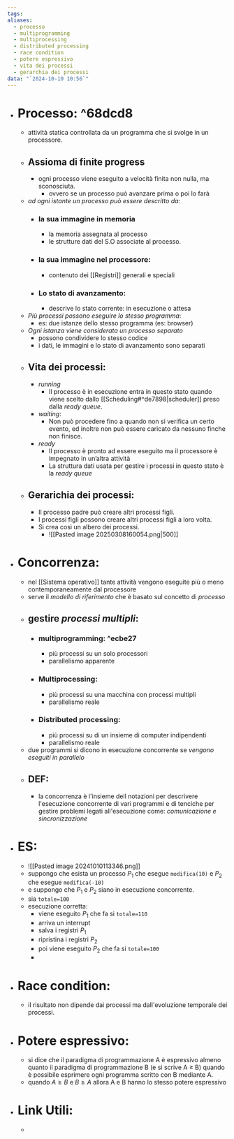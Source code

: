 ```yaml
---
tags: 
aliases:
  - processo
  - multiprogramming
  - multiprocessing
  - distributed processing
  - race condition
  - potere espressivo
  - vita dei processi
  - gerarchia dei processi
data: "`2024-10-10 10:56`"
---
```

- # Processo: ^68dcd8
	- attività statica controllata da un programma che si svolge in un processore.
	- ## Assioma di finite progress
		- ogni processo viene eseguito a velocità finita non nulla, ma sconosciuta.
			- ovvero se un processo può avanzare prima o poi lo farà
	- _ad ogni istante un processo può essere descritto da:_
		- ### la sua immagine in memoria
			- la memoria assegnata al processo
			- le strutture dati del S.O associate al processo.
		- ### la sua immagine nel processore:
			- contenuto dei [[Registri]] generali e speciali
		- ### Lo stato di avanzamento:
			- descrive lo stato corrente: in esecuzione o attesa
	- _Più processi possono eseguire lo stesso programma_:
		- es: due istanze dello stesso programma (es: browser)
	- _Ogni istanza viene considerata un processo separato_
		- possono condividere lo stesso codice
		- i dati, le immagini e lo stato di avanzamento sono separati
	- ## Vita dei processi:
		- _running_
			- Il processo è in esecuzione entra in questo stato quando viene scelto dallo [[Scheduling#^de7898|scheduler]] preso dalla _ready queue_.
		- _waiting_:
			- Non può procedere fino a quando non si verifica un certo evento, ed inoltre non può essere caricato da nessuno finche non finisce.
		- _ready_
			- Il processo è pronto ad essere eseguito ma il processore è impegnato in un’altra attività
			- La struttura dati usata per gestire i processi in questo stato è la _ready queue_
	- ## Gerarichia dei processi:
		- Il processo padre può creare altri processi figli.
		- I processi figli possono creare altri processi figli a loro volta.
		- Si crea così un albero dei processi.
			- ![[Pasted image 20250308160054.png|500]]
- # Concorrenza:
	- nel [[Sistema operativo]] tante attività vengono eseguite più o meno contemporaneamente dal processore
	- serve il _modello di riferimento_ che è basato sul concetto di _processo_ 
	- ## gestire _processi multipli_:
		- ### multiprogramming: ^ecbe27
			- più processi su un solo processori
			- parallelismo apparente
		- ### Multiprocessing:
			- più processi su una macchina con processi multipli 
			- parallelismo reale
		- ### Distributed processing:
			- più processi su di un insieme di computer indipendenti
			- parallelismo reale
	- due programmi si dicono in esecuzione concorrente se _vengono eseguiti in parallelo_
	- ## DEF:
		- la concorrenza è l'insieme dell notazioni per descrivere l'esecuzione concorrente di vari programmi e di tenciche per gestire problemi legati all'esecuzione come: _comunicazione e sincronizzazione_
- # ES:
	- ![[Pasted image 20241010113346.png]]
	- suppongo che esista un processo $P_{1}$ che esegue `modifica(10)` e $P_{2}$ che esegue `modifica(-10)`
	- e suppongo che $P_{1}$ e $P_{2}$ siano in esecuzione concorrente.
	- sia `totale=100` 
	- esecuzione corretta:
		- viene eseguito $P_{1}$ che fa si `totale=110`
		- arriva un interrupt 
		- salva i registri $P_{1}$
		- ripristina i registri $P_{2}$
		- poi viene eseguito $P_{2}$ che fa si `totale=100`
		-  
- # Race condition:
	- il risultato non dipende dai processi ma dall'evoluzione temporale dei processi.
- # Potere espressivo:
	- si dice che il paradigma di programmazione A è espressivo almeno quanto il paradigma di programmazione B (e si scrive A ≥ B) quando è possibile esprimere ogni programma scritto con B mediante A.
	- quando $A\ge B$ e $B\ge A$ allora A e B hanno lo stesso potere espressivo
- # Link Utili:
	- 